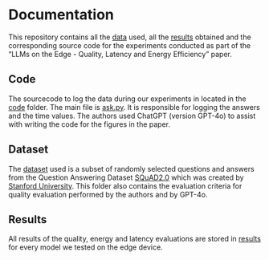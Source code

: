 # Documentation

This repository contains all the [data](dataset) used, all the [results](results) obtained and the corresponding source code 
for the experiments conducted as part of the “LLMs on the Edge - Quality, Latency and Energy Efficiency” paper. 

## Code
The sourcecode to log the data during our experiments in located in the [code](code) folder.
The main file is [ask.py](code/ask.py). It is responsible for logging the answers and the time values.
The authors used ChatGPT (version GPT-4o) to assist with writing the code for the figures in the paper.

## Dataset

The [dataset](dataset) used is a subset of randomly selected 
questions and answers from the Question Answering Dataset [SQuAD2.0](https://rajpurkar.github.io/SQuAD-explorer/) which was created by [Stanford University](https://www.stanford.edu/).
This folder also contains the evaluation criteria for quality evaluation performed by the authors and by GPT-4o.

## Results

All results of the quality, energy and latency evaluations are stored in [results](results) for every model we tested on the edge device.




